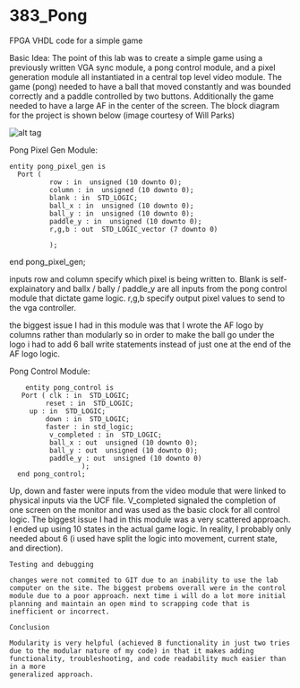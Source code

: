 383_Pong
========

FPGA VHDL code for a simple game


Basic Idea: The point of this lab was to create a simple game using a previously written VGA sync module, a pong control module, and a pixel generation module all instantiated in a central top level video module. The game (pong) needed to have a ball that moved constantly and was bounded correctly and a paddle controlled by two buttons. Additionally the game needed to have a large AF in the center of the screen. The block diagram for the project is shown below (image courtesy of Will Parks)

![alt tag](https://github-camo.global.ssl.fastly.net/1d4026f9081063d064f714087fa2f332b740ef06/687474703a2f2f692e696d6775722e636f6d2f6178776a6a32522e706e67)



Pong Pixel Gen Module: 

    entity pong_pixel_gen is
      Port (  
              row : in  unsigned (10 downto 0);
              column : in  unsigned (10 downto 0);
              blank : in  STD_LOGIC;
              ball_x : in  unsigned (10 downto 0);
              ball_y : in  unsigned (10 downto 0);
              paddle_y : in  unsigned (10 downto 0);
              r,g,b : out  STD_LOGIC_vector (7 downto 0)
			  
			  );
end pong_pixel_gen;

inputs row and column specify which pixel is being written to. Blank is self-explainatory and ballx / bally / paddle_y are all inputs from the pong control module that dictate game logic. r,g,b specify output pixel values to send to the vga controller. 

the biggest issue I had in this module was that I wrote the AF logo by columns rather than modularly so in order to make the ball go under the logo i had to add 6 ball write statements instead of just one at the end of the AF 
logo logic. 



Pong Control Module: 
	
    	entity pong_control is
	   Port ( clk : in  STD_LOGIC;
	         reset : in  STD_LOGIC;
		 up : in  STD_LOGIC;
        	 down : in  STD_LOGIC;
    		 faster : in std_logic; 
        	  v_completed : in  STD_LOGIC;
        	  ball_x : out  unsigned (10 downto 0);
        	  ball_y : out  unsigned (10 downto 0);
        	  paddle_y : out  unsigned (10 downto 0)
    				  );
	  end pong_control;
    
Up, down  and faster were inputs from the video module that were linked to physical inputs via the UCF file. V_completed signaled the completion of one screen on the monitor and was used as the basic clock for all control logic. The biggest issue I had in this module was a very scattered approach. I ended up using 10 states in the actual game logic. In reality, I probably only needed about 6 (i used have split the logic into movement, current state, and direction). 
    
  
    Testing and debugging
    
    changes were not commited to GIT due to an inability to use the lab computer on the site. The biggest probems overall were in the control module due to a poor approach. next time i will do a lot more initial planning and maintain an open mind to scrapping code that is inefficient or incorrect. 
    
    Conclusion
    
    Modularity is very helpful (achieved B functionality in just two tries due to the modular nature of my code) in that it makes adding functionality, troubleshooting, and code readability much easier than in a more 
    generalized approach. 
